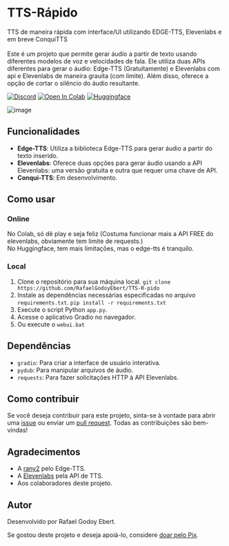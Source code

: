 # TTS-Rápido
TTS de maneira rápida com interface/UI utilizando EDGE-TTS, Elevenlabs e em breve ConquiTTS <br>  <br> Este é um projeto que permite gerar áudio a partir de texto usando diferentes modelos de voz e velocidades de fala. Ele utiliza duas APIs diferentes para gerar o áudio: Edge-TTS (Gratuitamente) e Elevenlabs com api e Elevenlabs de maneira grauita (com limite). Além disso, oferece a opção de cortar o silêncio do áudio resultante. <br>

[![Discord](https://dcbadge.vercel.app/api/server/aihubbrasil)](https://discord.gg/aihubbrasil)
[![Open In Colab](https://img.shields.io/badge/Colab-F9AB00?style=for-the-badge&logo=googlecolab&color=525252)](https://colab.research.google.com/drive/1hpTDhlEEVZLtJ722d9U11DwNEadtxlu7?usp=sharing)
[![Huggingface](https://img.shields.io/badge/🤗%20-Spaces-yellow.svg?style=for-the-badge)](https://huggingface.co/spaces/RafaG/TTS-Rapido)

![image](https://github.com/RafaelGodoyEbert/TTS-R-pido/assets/78083427/d770f33e-ac46-40fc-8f94-16bd2bc2a3c5)

## Funcionalidades

- **Edge-TTS**: Utiliza a biblioteca Edge-TTS para gerar áudio a partir do texto inserido.
- **Elevenlabs**: Oferece duas opções para gerar áudio usando a API Elevenlabs: uma versão gratuita e outra que requer uma chave de API.
- **Conqui-TTS**: Em desenvolvimento.

## Como usar
### Online
  No Colab, só dê play e seja feliz (Costuma funcionar mais a API FREE do elevenlabs, obviamente tem limite de requests.) <br>
  No Huggingface, tem mais limitações, mas o edge-tts é tranquilo.

### Local
1. Clone o repositório para sua máquina local.
   ``git clone https://github.com/RafaelGodoyEbert/TTS-R-pido``
3. Instale as dependências necessárias especificadas no arquivo `requirements.txt`.
   ``pip install -r requirements.txt``
5. Execute o script Python `app.py`.
6. Acesse o aplicativo Gradio no navegador.
7. Ou execute o ``webui.bat``

## Dependências

- `gradio`: Para criar a interface de usuário interativa.
- `pydub`: Para manipular arquivos de áudio.
- `requests`: Para fazer solicitações HTTP à API Elevenlabs.

## Como contribuir

Se você deseja contribuir para este projeto, sinta-se à vontade para abrir uma [issue](https://github.com/RafaelGodoyEbert/TTS-R-pido/issues) ou enviar um [pull request](https://github.com/RafaelGodoyEbert/TTS-R-pido/pulls). Todas as contribuições são bem-vindas!

## Agradecimentos

- A [rany2](https://github.com/rany2) pelo Edge-TTS.
- A [Elevenlabs](https://eleven-labs.com/) pela API de TTS.
- Aos colaboradores deste projeto.

## Autor

Desenvolvido por Rafael Godoy Ebert.

Se gostou deste projeto e deseja apoiá-lo, considere [doar pelo Pix](https://nubank.com.br/pagar/1ls6a4/0QpSSbWBSq).
